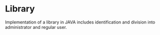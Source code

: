 # Library
Implementation of a library in JAVA includes identification and division into administrator and regular user.
